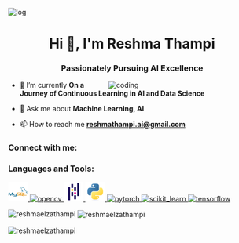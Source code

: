 ![log](https://github.com/reshmaelzathampi/reshmaelzathampi/blob/main/Banner.png)
<h1 align="center">Hi 👋, I'm Reshma Thampi</h1>
<h3 align="center">Passionately Pursuing AI Excellence</h3>

<img align="right" alt="coding" width="300" src="https://camo.githubusercontent.com/374987f773148e46b1851b9e3bc4bf71b182562dd002620ef3e4263cb3997130/68747470733a2f2f6d69726f2e6d656469756d2e636f6d2f6d61782f3837352f312a7164415731546a434e353768316c6275757a766368672e676966">

- 🌱 I’m currently **On a Journey of Continuous Learning in AI and Data Science**

- 💬 Ask me about **Machine Learning, AI**

- 📫 How to reach me **reshmathampi.ai@gmail.com**

<h3 align="left">Connect with me:</h3>
<p align="left">
</p>

<h3 align="left">Languages and Tools:</h3>
<p align="left"> <a href="https://www.mysql.com/" target="_blank" rel="noreferrer"> <img src="https://raw.githubusercontent.com/devicons/devicon/master/icons/mysql/mysql-original-wordmark.svg" alt="mysql" width="40" height="40"/> </a> <a href="https://opencv.org/" target="_blank" rel="noreferrer"> <img src="https://www.vectorlogo.zone/logos/opencv/opencv-icon.svg" alt="opencv" width="40" height="40"/> </a> <a href="https://pandas.pydata.org/" target="_blank" rel="noreferrer"> <img src="https://raw.githubusercontent.com/devicons/devicon/2ae2a900d2f041da66e950e4d48052658d850630/icons/pandas/pandas-original.svg" alt="pandas" width="40" height="40"/> </a> <a href="https://www.python.org" target="_blank" rel="noreferrer"> <img src="https://raw.githubusercontent.com/devicons/devicon/master/icons/python/python-original.svg" alt="python" width="40" height="40"/> </a> <a href="https://pytorch.org/" target="_blank" rel="noreferrer"> <img src="https://www.vectorlogo.zone/logos/pytorch/pytorch-icon.svg" alt="pytorch" width="40" height="40"/> </a> <a href="https://scikit-learn.org/" target="_blank" rel="noreferrer"> <img src="https://upload.wikimedia.org/wikipedia/commons/0/05/Scikit_learn_logo_small.svg" alt="scikit_learn" width="40" height="40"/> </a> <a href="https://www.tensorflow.org" target="_blank" rel="noreferrer"> <img src="https://www.vectorlogo.zone/logos/tensorflow/tensorflow-icon.svg" alt="tensorflow" width="40" height="40"/> </a> </p>

<p><img align="left" src="https://github-readme-stats.vercel.app/api/top-langs?username=reshmaelzathampi&show_icons=true&locale=en&layout=compact" alt="reshmaelzathampi" /></p>

<p>&nbsp;<img align="center" src="https://github-readme-stats.vercel.app/api?username=reshmaelzathampi&show_icons=true&locale=en" alt="reshmaelzathampi" /></p>

<p><img align="center" src="https://github-readme-streak-stats.herokuapp.com/?user=reshmaelzathampi&" alt="reshmaelzathampi" /></p>
